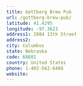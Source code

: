 ```yaml
---
title: Gottberg Brew Pub
url: /gottberg-brew-pub/
latitude: 41.4295
longitude: -97.3623
address1: 2804 13th Street
address2: 
city: Columbus
state: Nebraska
code: 68601
country: United States
phone: 1-402-562-6488
website: 
---
```


